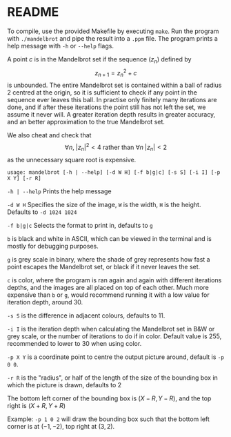 README
======

To compile, use the provided Makefile by executing `make`.
Run the program with `./mandelbrot` and pipe the result into a `.ppm` file.
The program prints a help message with `-h` or `--help` flags.

A point $c$ is in the Mandelbrot set if the sequence $(z_n)$ defined by
$$
z_{n+1} = z_n^2 + c
$$
is unbounded. The entire Mandelbrot set is contained within a ball of radius 2 centred at the origin, so
it is sufficient to check if any point in the sequence ever leaves this ball. In practise only finitely many iterations
are done, and if after these iterations the point still has not left the set, we assume it never will. A greater iteration depth
results in greater accuracy, and an better approximation to the true Mandelbrot set.

We also cheat and check that
$$
\forall n, \; |z_n|^2 < 4 \text{ rather than } \forall n \; |z_n| < 2
$$
as the unnecessary square root is expensive.

`usage: mandelbrot [-h | --help] [-d W H] [-f b|g|c] [-s S] [-i I] [-p X Y] [-r R]`

`-h | --help` Prints the help message

`-d W H` Specifies the size of the image, `W` is the width, `H` is the height.
Defaults to `-d 1024 1024`

`-f b|g|c` Selects the format to print in, defaults to `g` 

`b` is black and white in ASCII, which
can be viewed in the terminal and is mostly for debugging purposes. 

`g` is grey scale in binary,
where the shade of grey represents how fast a point escapes the Mandelbrot set, or black if it never
leaves the set.

`c` is color, where the program is ran again and again with different iterations depths, and the images
are all placed on top of each other. Much more expensive than `b` or `g`, would recommend running it
with a low value for iteration depth, around 30.

`-s S` is the difference in adjacent colours, defaults to 11.

`-i I` is the iteration depth when calculating the Mandelbrot set in B&W or grey scale, or the number of iterations to do
if in color. Default value is 255, recommended to lower to 30 when using color.

`-p X Y` is a coordinate point to centre the output picture around, default is `-p 0 0`.

`-r R` is the "radius", or half of the length of the size of the bounding box in which the picture is drawn, defaults to 2

The bottom left corner of the bounding box is $(X-R,Y-R)$, and the top right is $(X+R,Y+R)$

Example: `-p 1 0 2` will draw the bounding box such that the bottom left corner is at $(-1,-2)$, top right at $(3,2)$.
	
		
		

